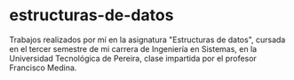 # estructuras-de-datos
 Trabajos realizados por mí en la asignatura "Estructuras de datos", cursada en el tercer semestre de mi carrera de Ingeniería en Sistemas, en la Universidad Tecnológica de Pereira, clase impartida por el profesor Francisco Medina.
